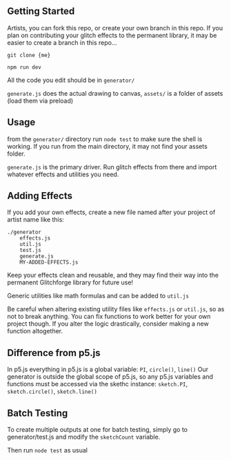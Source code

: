## Getting Started

Artists, you can fork this repo, or create your own branch in this repo. If you plan on contributing your glitch effects to the permanent library, it may be easier to create a branch in this repo... 

``git clone {me}``

```npm run dev```

All the code you edit should be in `generator/`

`generate.js` does the actual drawing to canvas, `assets/` is a folder of assets (load them via preload)

## Usage

from the `generator/` directory run ```node test``` to make sure the shell is working. If you run from the main directory, it may not find your assets
folder.

`generate.js` is the primary driver. Run glitch effects from there and import whatever effects and utilities you need. 

## Adding Effects

If you add your own effects, create a new file named after your project of artist name like this:
```
./generator
    effects.js
    util.js
    test.js
    generate.js
    MY-ADDED-EFFECTS.js
```

Keep your effects clean and reusable, and they may find their way into the permanent Glitchforge library for future use! 

Generic utilities like math formulas and can be added to `util.js`

Be careful when altering existing utility files like `effects.js` or `util.js`, so as not to break anything. You can fix functions to work better for your own project though. If you alter the logic drastically, consider making a new function altogether. 

## Difference from p5.js

In p5.js everything in p5.js is a global variable: `PI`, `circle()`, `line()`
Our generator is outside the global scope of p5.js, so any p5.js variables
and functions must be accessed via the skethc instance: `sketch.PI`,
`sketch.circle()`, `sketch.line()`

## Batch Testing
To create multiple outputs at one for batch testing, simply go to
generator/test.js and modify the `sketchCount` variable. 

Then run `node test` as usual


